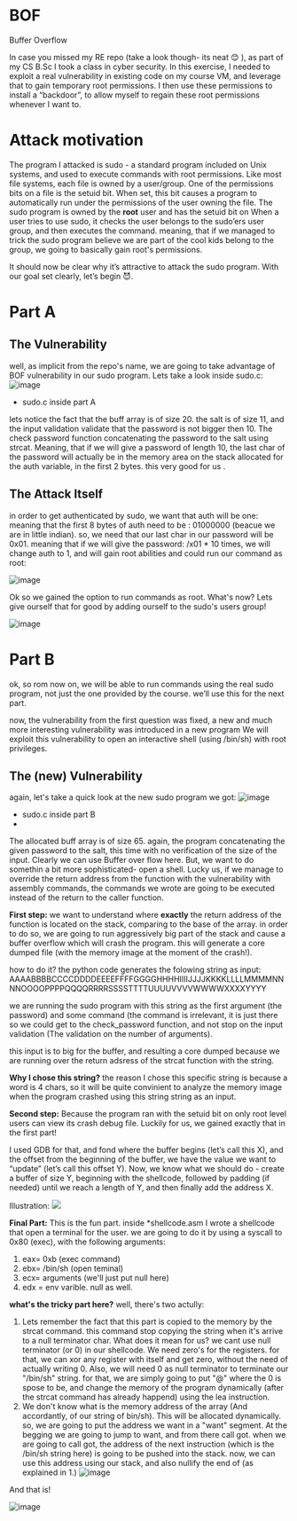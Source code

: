 # BOF
Buffer Overflow

In case you missed my RE repo (take a look though- its neat 😊 ), as part of my CS B.Sc I took a class in cyber security. In this exercise, I needed to exploit a real vulnerability in existing code on my course VM, and leverage that to gain temporary root permissions. I then use these permissions to install a “backdoor”, to allow myself to regain these root permissions whenever I want to. 

# Attack motivation 
The program I attacked is sudo - a standard program included on Unix systems, and used to execute commands with root permissions.
Like most file systems, each file is owned by a user/group. One of the permissions bits on a file is the setuid bit. When set, this bit causes a program to automatically run under the permissions of the user owning the file. 
The sudo program is owned by the **root** user and has the setuid bit on
When a user tries to use sudo, it checks the user belongs to the sudo’ers user group, and then executes the command. meaning, that if we managed to trick the sudo program believe we are part of the cool kids belong to the group, we going to basically gain root's permissions. 

It should now be clear why it’s attractive to attack the sudo program. With our goal set clearly, let’s begin 😈.

# Part A 
## The Vulnerability
well, as implicit from the repo's name, we are going to take advantage of BOF vulnerability in our sudo program. Lets take a look inside sudo.c: 
![image](https://user-images.githubusercontent.com/112778430/190005433-5cb0e90a-fa8a-4887-8b40-8d4307bcfa16.png)

* sudo.c inside part A

lets notice the fact that the buff array is of size 20. the salt is of size 11, and the input validation validate that the password is not bigger then 10. The check password function concatenating the password to the salt using strcat. Meaning, that if we will give a password of length 10, the last char of the password will actually be in the memory area on the stack allocated for the auth variable, in the first 2 bytes. this very good for us .

## The Attack Itself
in order to get authenticated by sudo, we want that auth will be one: 
meaning that the first 8 bytes of auth need to be : 01000000 (beacue we are in little indian). so, we need that our last char in our password will be 0x01.
meaning that if we will give the password: /x01 * 10 times, we will change auth to 1, and will gain root abilities and could run our command as root:

![image](https://user-images.githubusercontent.com/112778430/190004297-5b9fc5e0-239b-4305-8284-5eee1a59dcc1.png)

Ok so we gained the option to run commands as root. What's now? 
Lets give ourself that for good by adding ourself to the sudo's users group! 

![image](https://user-images.githubusercontent.com/112778430/190006494-c5582e93-604f-4a45-a401-d8d8b17e5d67.png)

# Part B
ok, so rom now on, we will be able to run commands using the real sudo program, not just the one provided by the course. we’ll use this for the next part.

now, the vulnerability from the first question was fixed, a new and much more interesting vulnerability was introduced in a new program We will exploit this vulnerability to open an interactive shell (using /bin/sh) with root privileges. 

## The (new) Vulnerability
again, let's take a quick look at the new sudo program we got:
![image](https://user-images.githubusercontent.com/112778430/190007591-7ea1580b-ec20-499d-981e-9c90d452f035.png)
 
-   sudo.c inside part B
- 
The allocated buff array is of size 65. again, the program concatenating the given password to the salt, this time with no verification of the size of the input. Clearly we can use Buffer over flow here. But, we want to do somethin a bit more sophisticated- open a shell. 
Lucky us, if we manage to override the return address from the function with the vulnerability with assembly commands, the commands we wrote are going to be executed instead of the return to the caller function. 

**First step:**
we want to understand where **exactly** the return address of the function is located on the stack, comparing to the base of the array.
in order to do so, we are going to run aggressively big part of the stack and cause a buffer overflow which will crash the program. this will generate a core dumped file (with the memory image at the moment of the crash!).

how to do it? 
the python code generates the folowing string as input:
AAAABBBBCCCCDDDDEEEEFFFFGGGGHHHHIIIIJJJJKKKKLLLLMMMMNNNNOOOOPPPPQQQQRRRRSSSSTTTTUUUUVVVVWWWWXXXXYYYY

we are running the sudo program with this string as the first argument (the password) and some command (the command is irrelevant, it is just there so we could get to the check_password function, and not stop on the input validation (The validation on the number of arguments).

this input is to big for the buffer, and resulting a core dumped because we are running over the return adsress of the strcat function with the string.

**Why I chose this string?**
the reason I chose this specific string is because a word is 4 chars, so it will be quite convinient to analyze the memory image when the program crashed using this string string as an input. 

**Second step:**
Because the program ran with the setuid bit on only root level users can view its crash debug file. Luckily for us, we gained exactly that in the first part!

I used GDB for that, and fond where the buffer begins (let’s call this X), and the offset from the beginning of the buffer, we have the value we want to “update” (let’s call this offset Y). Now, we know what we should do - create a buffer of size Y, beginning with the shellcode, followed by padding (if needed) until we reach a length of Y, and then finally add the address X.

Illustration: 
**![](https://lh5.googleusercontent.com/bNfjmV5ip01s9NC4-XiLtwqKCgZVfBPrvrsO_ToyG8eOvZNQ5tpgu5pEX6QNyHYWkk1aoJsBZ0sjLNoYwnYtNMgT92pKd_z4NVpUu21rfYTjR8bE_EekDapv7cS7utTegqWcrpj5sJkvBGLHhtURTNeFKMhz3u92g7iH_R-QRUu4GoZVmpmYh0Hk)**

**Final Part:**
This is the fun part. inside *shellcode.asm I wrote a shellcode that open a terminal for the user. 
we are going to do it by using a syscall to 0x80 (exec), with the following arguments:
1. eax= 0xb (exec command)
2. ebx= /bin/sh (open teminal)
3. ecx= arguments (we'll just put null here) 
4. edx = env varible. null as well. 

**what's the tricky part here?** 
well, there's two actully:
1. Lets remember the fact that this part is copied to the memory by the strcat command. this command stop copying the string when it's arrive to a null terminator char. What does it mean for us? we cant use null terminator (or 0) in our shellcode. We need zero's for the registers. for that, we can xor any register with itself and get zero, without the need of actually writing 0. Also, we will need 0 as null terminator to terminate our "/bin/sh" string. for that, we are simply going to put "@" where the 0 is spose to be, and change the memory of the program dynamically (after the strcat command has already happend) using the lea instruction. 
2. We don't know what is the memory address of the array (And accordantly, of our string of bin/sh). This will be allocated dynamically. 
so, we are going to put the address we want in a "want" segment. At the begging we are going to jump to want, and from there call got. when we are going to call got, the address of the next instruction (which is the /bin/sh string here) is going to be pushed into the stack.
now, we can use this address using our stack, and also nullify the end of (as explained in 1.)
![image](https://user-images.githubusercontent.com/112778430/190011083-8331e9e8-558e-4517-b2db-33c8d783a05d.png)

And that is! 

![image](https://user-images.githubusercontent.com/112778430/190013989-55ac59ce-232e-4ed4-9081-47023d31863b.png)
